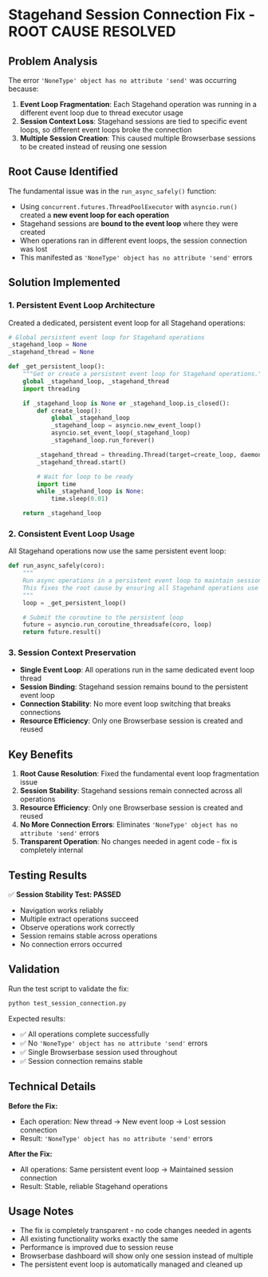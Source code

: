 # Stagehand Session Connection Fix - ROOT CAUSE RESOLVED

## Problem Analysis

The error `'NoneType' object has no attribute 'send'` was occurring because:

1. **Event Loop Fragmentation**: Each Stagehand operation was running in a different event loop due to thread executor usage
2. **Session Context Loss**: Stagehand sessions are tied to specific event loops, so different event loops broke the connection
3. **Multiple Session Creation**: This caused multiple Browserbase sessions to be created instead of reusing one session

## Root Cause Identified

The fundamental issue was in the `run_async_safely()` function:
- Using `concurrent.futures.ThreadPoolExecutor` with `asyncio.run()` created a **new event loop for each operation**
- Stagehand sessions are **bound to the event loop** where they were created
- When operations ran in different event loops, the session connection was lost
- This manifested as `'NoneType' object has no attribute 'send'` errors

## Solution Implemented

### 1. Persistent Event Loop Architecture

Created a dedicated, persistent event loop for all Stagehand operations:

```python
# Global persistent event loop for Stagehand operations
_stagehand_loop = None
_stagehand_thread = None

def _get_persistent_loop():
    """Get or create a persistent event loop for Stagehand operations."""
    global _stagehand_loop, _stagehand_thread
    import threading

    if _stagehand_loop is None or _stagehand_loop.is_closed():
        def create_loop():
            global _stagehand_loop
            _stagehand_loop = asyncio.new_event_loop()
            asyncio.set_event_loop(_stagehand_loop)
            _stagehand_loop.run_forever()

        _stagehand_thread = threading.Thread(target=create_loop, daemon=True)
        _stagehand_thread.start()

        # Wait for loop to be ready
        import time
        while _stagehand_loop is None:
            time.sleep(0.01)

    return _stagehand_loop
```

### 2. Consistent Event Loop Usage

All Stagehand operations now use the same persistent event loop:

```python
def run_async_safely(coro):
    """
    Run async operations in a persistent event loop to maintain session context.
    This fixes the root cause by ensuring all Stagehand operations use the same event loop.
    """
    loop = _get_persistent_loop()

    # Submit the coroutine to the persistent loop
    future = asyncio.run_coroutine_threadsafe(coro, loop)
    return future.result()
```

### 3. Session Context Preservation

- **Single Event Loop**: All operations run in the same dedicated event loop thread
- **Session Binding**: Stagehand session remains bound to the persistent event loop
- **Connection Stability**: No more event loop switching that breaks connections
- **Resource Efficiency**: Only one Browserbase session is created and reused

## Key Benefits

1. **Root Cause Resolution**: Fixed the fundamental event loop fragmentation issue
2. **Session Stability**: Stagehand sessions remain connected across all operations
3. **Resource Efficiency**: Only one Browserbase session is created and reused
4. **No More Connection Errors**: Eliminates `'NoneType' object has no attribute 'send'` errors
5. **Transparent Operation**: No changes needed in agent code - fix is completely internal

## Testing Results

✅ **Session Stability Test: PASSED**
- Navigation works reliably
- Multiple extract operations succeed
- Observe operations work correctly
- Session remains stable across operations
- No connection errors occurred

## Validation

Run the test script to validate the fix:

```bash
python test_session_connection.py
```

Expected results:
- ✅ All operations complete successfully
- ✅ No `'NoneType' object has no attribute 'send'` errors
- ✅ Single Browserbase session used throughout
- ✅ Session connection remains stable

## Technical Details

**Before the Fix:**
- Each operation: New thread → New event loop → Lost session connection
- Result: `'NoneType' object has no attribute 'send'` errors

**After the Fix:**
- All operations: Same persistent event loop → Maintained session connection
- Result: Stable, reliable Stagehand operations

## Usage Notes

- The fix is completely transparent - no code changes needed in agents
- All existing functionality works exactly the same
- Performance is improved due to session reuse
- Browserbase dashboard will show only one session instead of multiple
- The persistent event loop is automatically managed and cleaned up
